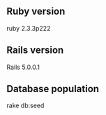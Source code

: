 ## Ruby version
ruby 2.3.3p222

## Rails version 
Rails 5.0.0.1

## Database population
rake db:seed
